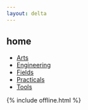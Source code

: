 ```yaml
---
layout: delta
---
```


<div class="mono">
<p><a href='/clocks/' id="current-time"></a></p>
<p><a href='/calendar/' id="current-date"></a></p>
</div>

<h2>home</h2>


- [Arts](/arts/)
- [Engineering](/engineering/)
- [Fields](/fields/)
- [Practicals](/practicals)
- [Tools](/tools/)


{% include offline.html  %}

<script src="/assets/js/moment.min.js"></script>
<script src="/assets/js/datetime.js"></script>

<script>
  show_date_and_time();
</script>

